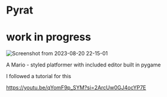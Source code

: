 # Pyrat

# work in progress


![Screenshot from 2023-08-20 22-15-01](https://github.com/TahroO/Pyrat/assets/115874178/2ed44f72-b69c-4ebd-b781-cd984958a850)


A Mario - styled platformer with included editor built in pygame

I followed a tutorial for this

https://youtu.be/qYomF9p_SYM?si=2ArcUw0GJ4ocYP7E


